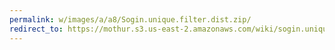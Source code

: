 ```yaml
---
permalink: w/images/a/a8/Sogin.unique.filter.dist.zip/
redirect_to: https://mothur.s3.us-east-2.amazonaws.com/wiki/sogin.unique.filter.dist.zip
---
```


